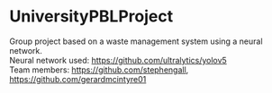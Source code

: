# UniversityPBLProject
Group project based on a waste management system using a neural network.  
Neural network used: https://github.com/ultralytics/yolov5  
Team members: https://github.com/stephengall, https://github.com/gerardmcintyre01
